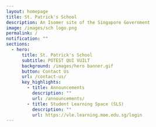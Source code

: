 ```yaml
---
layout: homepage
title: St. Patrick's School
description: An Isomer site of the Singapore Government
image: /images/sch logo.png
permalink: /
notification: ""
sections:
  - hero:
      title: St. Patrick's School
      subtitle: POTEST QUI VUILT
      background: /images/hero banner.gif
      button: Contact Us
      url: /contact-us/
      key_highlights:
        - title: Announcements
          description: ""
          url: /announcements/
        - title: Student Learning Space (SLS)
          description: ""
          url: https://vle.learning.moe.edu.sg/login
---
```

